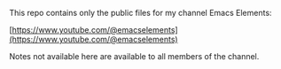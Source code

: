  This repo contains only the public files for my channel Emacs Elements:
 
[https://www.youtube.com/@emacselements](https://www.youtube.com/@emacselements)
 
 Notes not available here are available to all members of the channel.